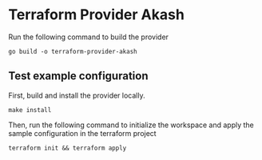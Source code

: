 # Terraform Provider Akash

Run the following command to build the provider

```shell
go build -o terraform-provider-akash
```

## Test example configuration

First, build and install the provider locally.

```shell
make install
```

Then, run the following command to initialize the workspace and apply the sample configuration in the terraform project

```shell
terraform init && terraform apply
```